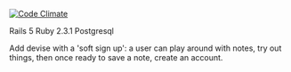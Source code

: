 [![Code Climate](https://codeclimate.com/github/F3PiX/DevJournal/badges/gpa.svg)](https://codeclimate.com/github/F3PiX/DevJournal)

Rails 5 
Ruby 2.3.1
Postgresql 

Add devise with a 'soft sign up': a user can play around with notes, try out things, then once ready to save a note, create an account. 




